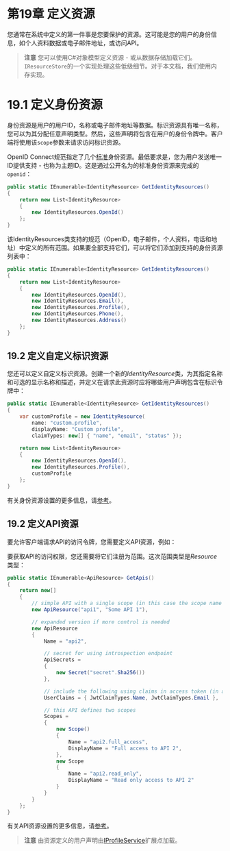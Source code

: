 # 第19章 定义资源
您通常在系统中定义的第一件事是您要保护的资源。这可能是您的用户的身份信息，如个人资料数据或电子邮件地址，或访问API。

> **注意**
您可以使用C#对象模型定义资源 - 或从数据存储加载它们。`IResourceStore`的一个实现处理这些低级细节。对于本文档，我们使用内存实现。

# 19.1 定义身份资源
身份资源是用户的用户ID，名称或电子邮件地址等数据。标识资源具有唯一名称，您可以为其分配任意声明类型。然后，这些声明将包含在用户的身份令牌中。客户端将使用该`scope`参数来请求访问标识资源。  

OpenID Connect规范指定了几个[标准](https://openid.net/specs/openid-connect-core-1_0.html#ScopeClaims)身份资源。最低要求是，您为用户发送唯一ID提供支持 - 也称为主题ID。这是通过公开名为的标准身份资源来完成的`openid`：  

``` C#
public static IEnumerable<IdentityResource> GetIdentityResources()
{
    return new List<IdentityResource>
    {
        new IdentityResources.OpenId()
    };
}
```   

该IdentityResources类支持的规范（OpenID，电子邮件，个人资料，电话和地址）中定义的所有范围。如果要全部支持它们，可以将它们添加到支持的身份资源列表中：

``` C#
public static IEnumerable<IdentityResource> GetIdentityResources()
{
    return new List<IdentityResource>
    {
        new IdentityResources.OpenId(),
        new IdentityResources.Email(),
        new IdentityResources.Profile(),
        new IdentityResources.Phone(),
        new IdentityResources.Address()
    };
}
```   

## 19.2 定义自定义标识资源
您还可以定义自定义标识资源。创建一个新的*IdentityResource*类，为其指定名称和可选的显示名称和描述，并定义在请求此资源时应将哪些用户声明包含在标识令牌中：

``` C#
public static IEnumerable<IdentityResource> GetIdentityResources()
{
    var customProfile = new IdentityResource(
        name: "custom.profile",
        displayName: "Custom profile",
        claimTypes: new[] { "name", "email", "status" });

    return new List<IdentityResource>
    {
        new IdentityResources.OpenId(),
        new IdentityResources.Profile(),
        customProfile
    };
}
```   

有关身份资源设置的更多信息，请[参考](https://github.com/thinksjay/IdentityServer4/blob/master/%E7%AC%AC54%E7%AB%A0%20%E8%BA%AB%E4%BB%BD%E8%B5%84%E6%BA%90.md)。

## 19.2 定义API资源
要允许客户端请求API的访问令牌，您需要定义API资源，例如：

要获取API的访问权限，您还需要将它们注册为范围。这次范围类型是*Resource*类型：

``` C#
public static IEnumerable<ApiResource> GetApis()
{
    return new[]
    {
        // simple API with a single scope (in this case the scope name is the same as the api name)
        new ApiResource("api1", "Some API 1"),

        // expanded version if more control is needed
        new ApiResource
        {
            Name = "api2",

            // secret for using introspection endpoint
            ApiSecrets =
            {
                new Secret("secret".Sha256())
            },

            // include the following using claims in access token (in addition to subject id)
            UserClaims = { JwtClaimTypes.Name, JwtClaimTypes.Email },

            // this API defines two scopes
            Scopes =
            {
                new Scope()
                {
                    Name = "api2.full_access",
                    DisplayName = "Full access to API 2",
                },
                new Scope
                {
                    Name = "api2.read_only",
                    DisplayName = "Read only access to API 2"
                }
            }
        }
    };
}
```   

有关API资源设置的更多信息，请[参考](https://github.com/thinksjay/IdentityServer4/blob/master/%E7%AC%AC55%E7%AB%A0%20%20API%E8%B5%84%E6%BA%90.md)。

> **注意**
由资源定义的用户声明由[IProfileService]()扩展点加载。